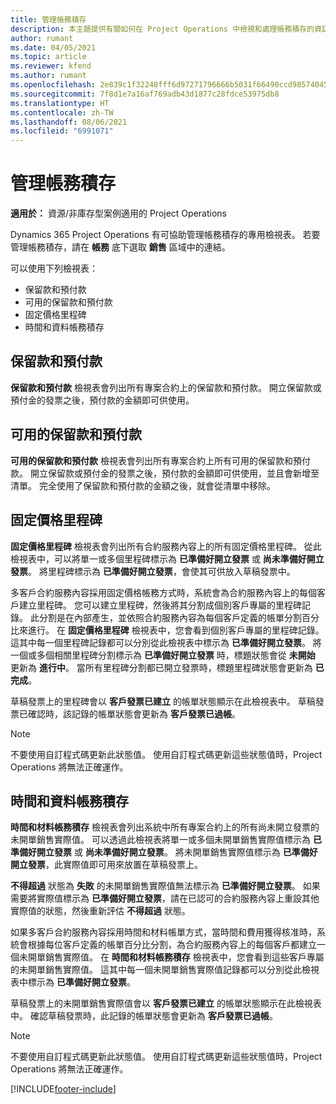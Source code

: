 ```yaml
---
title: 管理帳務積存
description: 本主題提供有關如何在 Project Operations 中檢視和處理帳務積存的資訊。
author: rumant
ms.date: 04/05/2021
ms.topic: article
ms.reviewer: kfend
ms.author: rumant
ms.openlocfilehash: 2e839c1f32248fff6d97271796666b5031f66490ccd98574045b770100bf379f
ms.sourcegitcommit: 7f8d1e7a16af769adb43d1877c28fdce53975db8
ms.translationtype: HT
ms.contentlocale: zh-TW
ms.lasthandoff: 08/06/2021
ms.locfileid: "6991071"
---
```

# <a name="manage-billing-backlog"></a>管理帳務積存

**適用於：** 資源/非庫存型案例適用的 Project Operations

Dynamics 365 Project Operations 有可協助管理帳務積存的專用檢視表。 若要管理帳務積存，請在 **帳務** 底下選取 **銷售** 區域中的連結。 

可以使用下列檢視表：

- 保留款和預付款
- 可用的保留款和預付款
- 固定價格里程碑
- 時間和資料帳務積存

## <a name="retainers-and-advances"></a>保留款和預付款

**保留款和預付款** 檢視表會列出所有專案合約上的保留款和預付款。 開立保留款或預付金的發票之後，預付款的金額即可供使用。

## <a name="available-retainers-and-advances"></a>可用的保留款和預付款

**可用的保留款和預付款** 檢視表會列出所有專案合約上所有可用的保留款和預付款。 開立保留款或預付金的發票之後，預付款的金額即可供使用，並且會新增至清單。 完全使用了保留款和預付款的金額之後，就會從清單中移除。

## <a name="fixed-price-milestones"></a>固定價格里程碑

**固定價格里程碑** 檢視表會列出所有合約服務內容上的所有固定價格里程碑。 從此檢視表中，可以將單一或多個里程碑標示為 **已準備好開立發票** 或 **尚未準備好開立發票**。 將里程碑標示為 **已準備好開立發票**，會使其可供放入草稿發票中。

多客戶合約服務內容採用固定價格帳務方式時，系統會為合約服務內容上的每個客戶建立里程碑。 您可以建立里程碑，然後將其分割成個別客戶專屬的里程碑記錄。 此分割是在內部產生，並依照合約服務內容為每個客戶定義的帳單分割百分比來進行。 在 **固定價格里程碑** 檢視表中，您會看到個別客戶專屬的里程碑記錄。 這其中每一個里程碑記錄都可以分別從此檢視表中標示為 **已準備好開立發票**。 將一個或多個相關里程碑分割標示為 **已準備好開立發票** 時，標題狀態會從 **未開始** 更新為 **進行中**。 當所有里程碑分割都已開立發票時，標題里程碑狀態會更新為 **已完成**。

草稿發票上的里程碑會以 **客戶發票已建立** 的帳單狀態顯示在此檢視表中。 草稿發票已確認時，該記錄的帳單狀態會更新為 **客戶發票已過帳**。 

> [!NOTE] 
> 不要使用自訂程式碼更新此狀態值。 使用自訂程式碼更新這些狀態值時，Project Operations 將無法正確運作。

## <a name="time-and-material-billing-backlog"></a>時間和資料帳務積存

**時間和材料帳務積存** 檢視表會列出系統中所有專案合約上的所有尚未開立發票的未開單銷售實際值。 可以透過此檢視表將單一或多個未開單銷售實際值標示為 **已準備好開立發票** 或 **尚未準備好開立發票**。 將未開單銷售實際值標示為 **已準備好開立發票**，此實際值即可用來放置在草稿發票上。

**不得超過** 狀態為 **失敗** 的未開單銷售實際值無法標示為 **已準備好開立發票**。 如果需要將實際值標示為 **已準備好開立發票**，請在已認可的合約服務內容上重設其他實際值的狀態，然後重新評估 **不得超過** 狀態。

如果多客戶合約服務內容採用時間和材料帳單方式，當時間和費用獲得核准時，系統會根據每位客戶定義的帳單百分比分割，為合約服務內容上的每個客戶都建立一個未開單銷售實際值。 在 **時間和材料帳務積存** 檢視表中，您會看到這些客戶專屬的未開單銷售實際值。 這其中每一個未開單銷售實際值記錄都可以分別從此檢視表中標示為 **已準備好開立發票**。

草稿發票上的未開單銷售實際值會以 **客戶發票已建立** 的帳單狀態顯示在此檢視表中。 確認草稿發票時，此記錄的帳單狀態會更新為 **客戶發票已過帳**。 

> [!NOTE] 
> 不要使用自訂程式碼更新此狀態值。 使用自訂程式碼更新這些狀態值時，Project Operations 將無法正確運作。


[!INCLUDE[footer-include](../includes/footer-banner.md)]

